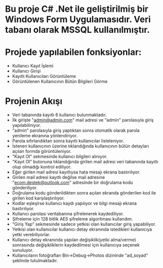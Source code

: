 # Bu proje C# .Net ile geliştirilmiş bir Windows Form Uygulamasıdır. Veri tabanı olarak MSSQL kullanılmıştır.

# Projede yapılabilen fonksiyonlar:
* Kullanıcı Kayıt İşlemi
* Kullanıcı Girişi
* Kayıtlı Kullanıcıları Görüntüleme
* Görüntülenen Kullanıcının Bütün Bilgileri Görme

# Projenin Akışı
* Veri tabanında kayıtlı 6 kullanıcı bulunmaktadır.
* İlk girişte "admin@admin.com" mail adresi ve "admin" parolasıyla giriş yapılabiliniyor.
* "admin" parolasıyla giriş yaptıktan sonra otomatik olarak parola yenileme ekranına yönlendiriyor.
* Parola sıfırlandıktan sonra kayıtlı kullanıcılar listeleniyor.
* İstenen kullanıcının üzerine tıklandığında kullanıcının bütün detayları açılan formda görüntüleniyor.
* "Kayıt Ol" sekmesinde kullanıcı bilgileri alınıyor.
* "Kayıt Ol" butonuna tıklandığında girilen mail adresi veri tabanında kayıtlı olup olmadığı kontrol ediliyor.
* Eğer girilen mail adresi kayıtlıysa hata mesajı ekrana bastırılıyor.
* Girilen mail adresi kayıtlı değilse mail adresine "ecom.destek@outlook.com" adresinde bir doğrulama kodu gönderiliyor.
* Doğrulama kodu gönderildikten sonra açılan ekranda gönderilen kod ile girilen kod karşılaştırılıyor.
* Kodlar eşleşirse kullanıcı kaydı yapılıyor ve bilgi mesajı ekrana bastırılıyor.
* Kullanıcı parolası veritabanına şifrelenerek kaydediliyor.
* Şifreleme için 128 bitlik AES şifreleme algoritması kullandım.
* "Giriş Yap" sekmesinde sadece yetkisi olan kullanıcılar giriş yapabiliyor.
* Yetkisi olan kullanıcılar kullanıcı detay ekranında istedikleri kullanıcıya yetki verebiliyorlar.
* Kullanıcı detay ekranında yapılan değişiklik(yetki alma/verme) sonrasında değişikliklerin kaydedilmesi için kullanıcıya seçenek sunuluyor.
* Kullanıcıların fotoğrafları Bin->Debug->Photos dizininde "ad_soyad" şeklinde tutulmaktadır. 
